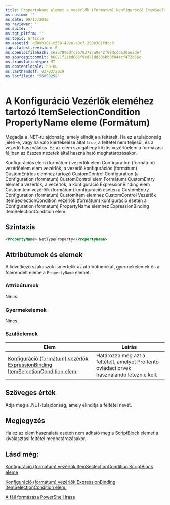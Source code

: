```yaml
---
title: PropertyName elemet a vezérlők (formátum) konfiguráció ItemSeclectionCondition |} A Microsoft Docs
ms.custom: ''
ms.date: 09/13/2016
ms.reviewer: ''
ms.suite: ''
ms.tgt_pltfrm: ''
ms.topic: article
ms.assetid: ad8ab181-c559-492e-a0cf-299e381fdcc3
caps.latest.revision: 6
ms.openlocfilehash: ce25789bdfc2679372ca9e42f99dcc6a30ae2def
ms.sourcegitcommit: b6871f21bd666f9cd71dd336bb3f844cf472b56c
ms.translationtype: MT
ms.contentlocale: hu-HU
ms.lasthandoff: 02/03/2019
ms.locfileid: "56850259"
---
```

# <a name="propertyname-element-for-itemseclectioncondition-for-controls-for-configuration-format"></a>A Konfiguráció Vezérlők eleméhez tartozó ItemSelectionCondition PropertyName eleme (Formátum)

Megadja a .NET-tulajdonság, amely elindítja a feltételt. Ha ez a tulajdonság jelen-e, vagy ha való kiértékelése által `true`, a feltétel nem teljesül, és a vezérlő használatos. Ez az elem szolgál egy közös vezérlőelem a formázási fájlban az összes nézetek által használható meghatározásakor.

Konfigurációs elem (formátum) vezérlők elem Configuration (formátum) vezérlőelem elem vezérlők, a vezérlő konfigurációs (formátum) CustomEntries elemhez tartozó CustomControl Configuration (a Configuration (formátum) CustomControl elem Formátum) CustomEntry elemet a vezérlők, a vezérlők, a konfiguráció ExpressionBinding elem CustomItem vezérlők (formátum) konfiguráció esetén a CustomEntry Configuration (formátum) CustomItem elemhez CustomControl Vezérlők ItemSeclectionCondition vezérlők (formátum) konfiguráció esetén a Configuration (formátum) PropertyName elemhez ExpressionBinding ItemSelectionCondition elem.

## <a name="syntax"></a>Szintaxis

```xml
<PropertyName>.NetTypeProperty</PropertyName>
```

## <a name="attributes-and-elements"></a>Attribútumok és elemek

A következő szakaszok ismertetik az attribútumokat, gyermekelemek és a fölérendelt eleme a `PropertyName` elemet.

### <a name="attributes"></a>Attribútumok

Nincs.

### <a name="child-elements"></a>Gyermekelemek

Nincs.

### <a name="parent-elements"></a>Szülőelemek

|Elem|Leírás|
|-------------|-----------------|
|[Konfiguráció (formátum) vezérlők ExpressionBinding ItemSelectionCondition elem.](./itemselectioncondition-element-for-expressionbinding-for-controls-for-configuration-format.md)|Határozza meg azt a feltételt, amelyet Pro tento ovládací prvek használandó léteznie kell.|

## <a name="text-value"></a>Szöveges érték

Adja meg a .NET-tulajdonság, amely elindítja a feltétel nevét.

## <a name="remarks"></a>Megjegyzés

Ha ez az elem használata esetén nem adható meg a [ScriptBlock](./scriptblock-element-for-itemseclectioncondition-for-controls-for-configuration-format.md) elemet a kiválasztási feltétel meghatározásakor.

## <a name="see-also"></a>Lásd még:

[Konfiguráció (formátum) vezérlők ItemSeclectionCondition ScriptBlock eleme](./scriptblock-element-for-itemseclectioncondition-for-controls-for-configuration-format.md)

[Konfiguráció (formátum) vezérlők ExpressionBinding ItemSelectionCondition elem.](./itemselectioncondition-element-for-expressionbinding-for-controls-for-configuration-format.md)

[A fájl formázása PowerShell írása](./writing-a-powershell-formatting-file.md)
